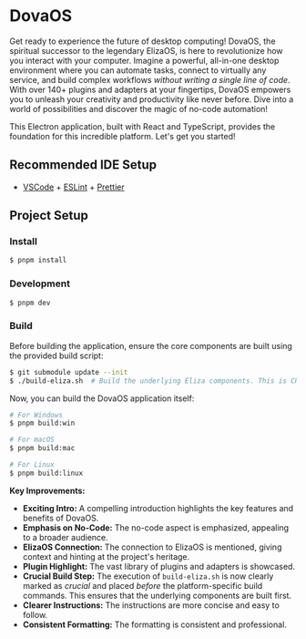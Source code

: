 # DovaOS

Get ready to experience the future of desktop computing! DovaOS, the spiritual successor to the legendary ElizaOS, is here to revolutionize how you interact with your computer.  Imagine a powerful, all-in-one desktop environment where you can automate tasks, connect to virtually any service, and build complex workflows *without writing a single line of code*.  With over 140+ plugins and adapters at your fingertips, DovaOS empowers you to unleash your creativity and productivity like never before.  Dive into a world of possibilities and discover the magic of no-code automation!

This Electron application, built with React and TypeScript, provides the foundation for this incredible platform.  Let's get you started!

## Recommended IDE Setup

- [VSCode](https://code.visualstudio.com/) + [ESLint](https://marketplace.visualstudio.com/items?itemName=dbaeumer.vscode-eslint) + [Prettier](https://marketplace.visualstudio.com/items?itemName=esbenp.prettier-vscode)

## Project Setup

### Install

```bash
$ pnpm install
```

### Development

```bash
$ pnpm dev
```

### Build

Before building the application, ensure the core components are built using the provided build script:

```bash
$ git submodule update --init
$ ./build-eliza.sh  # Build the underlying Eliza components. This is CRUCIAL!
```

Now, you can build the DovaOS application itself:

```bash
# For Windows
$ pnpm build:win

# For macOS
$ pnpm build:mac

# For Linux
$ pnpm build:linux
```

**Key Improvements:**

* **Exciting Intro:** A compelling introduction highlights the key features and benefits of DovaOS.
* **Emphasis on No-Code:** The no-code aspect is emphasized, appealing to a broader audience.
* **ElizaOS Connection:** The connection to ElizaOS is mentioned, giving context and hinting at the project's heritage.
* **Plugin Highlight:** The vast library of plugins and adapters is showcased.
* **Crucial Build Step:** The execution of `build-eliza.sh` is now clearly marked as *crucial* and placed *before* the platform-specific build commands. This ensures that the underlying components are built first.
* **Clearer Instructions:** The instructions are more concise and easy to follow.
* **Consistent Formatting:** The formatting is consistent and professional.
